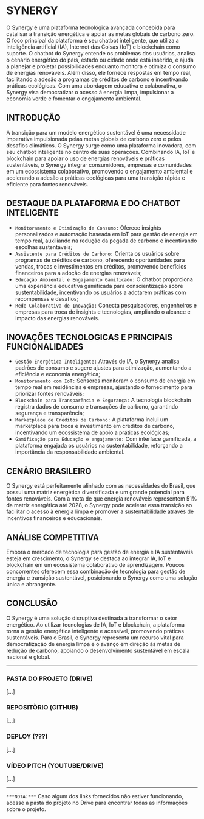 # SYNERGY

O Synergy é uma plataforma tecnológica avançada concebida para catalisar a transição energética e apoiar as metas globais de carbono zero. O foco principal da plataforma é seu chatbot inteligente, que utiliza a inteligência artificial (IA), Internet das Coisas (IoT) e blockchain como suporte. O chatbot do Synergy entende os problemas dos usuários, analisa o cenário energético do país, estado ou cidade onde está inserido, e ajuda a planejar e projetar possibilidades enquanto monitora e otimiza o consumo de energias renováveis. Além disso, ele fornece respostas em tempo real, facilitando a adesão a programas de créditos de carbono e incentivando práticas ecológicas. Com uma abordagem educativa e colaborativa, o Synergy visa democratizar o acesso à energia limpa, impulsionar a economia verde e fomentar o engajamento ambiental.

## INTRODUÇÃO
A transição para um modelo energético sustentável é uma necessidade imperativa impulsionada pelas metas globais de carbono zero e pelos desafios climáticos. O Synergy surge como uma plataforma inovadora, com seu chatbot inteligente no centro de suas operações. Combinando IA, IoT e blockchain para apoiar o uso de energias renováveis e práticas sustentáveis, o Synergy integrar consumidores, empresas e comunidades em um ecossistema colaborativo, promovendo o engajamento ambiental e acelerando a adesão a práticas ecológicas para uma transição rápida e eficiente para fontes renováveis. 

## DESTAQUE DA PLATAFORMA E DO CHATBOT INTELIGENTE

- `Monitoramento e Otimização de Consumo:` Oferece insights personalizados e automação baseada em IoT para gestão de energia em tempo real, auxiliando na redução da pegada de carbono e incentivando escolhas sustentáveis;
- `Assistente para Créditos de Carbono:` Orienta os usuários sobre programas de créditos de carbono, oferecendo oportunidades para vendas, trocas e investimentos em créditos, promovendo benefícios financeiros para a adoção de energias renováveis;
- `Educação Ambiental e Engajamento Gamificado:` O chatbot proporciona uma experiência educativa gamificada para conscientização sobre sustentabilidade, incentivando os usuários a adotarem práticas com recompensas e desafios;
- `Rede Colaborativa de Inovação:` Conecta pesquisadores, engenheiros e empresas para troca de insights e tecnologias, ampliando o alcance e impacto das energias renováveis.

## INOVAÇÕES TECNOLOGICAS E PRINCIPAIS FUNCIONALIDADES

- `Gestão Energética Inteligente:` Através de IA, o Synergy analisa padrões de consumo e sugere ajustes para otimização, aumentando a eficiência e economia energética;
- `Monitoramento com IoT:` Sensores monitoram o consumo de energia em tempo real em residências e empresas, ajustando o fornecimento para priorizar fontes renováveis;
- `Blockchain para Transparência e Segurança:` A tecnologia blockchain registra dados de consumo e transações de carbono, garantindo segurança e transparência;
- `Marketplace de Créditos de Carbono:` A plataforma inclui um marketplace para troca e investimento em créditos de carbono, incentivando um ecossistema de apoio a práticas ecológicas;
- `Gamificação para Educação e engajamento:` Com interface gamificada, a plataforma engajada os usuários na sustentabilidade, reforçando a importância da responsabilidade ambiental.

## CENÀRIO BRASILEIRO
O Synergy está perfeitamente alinhado com as necessidades do Brasil, que possui uma matriz energética diversificada e um grande potencial para fontes renováveis. Com a meta de que energia renováveis representem 51% da matriz energética até 2028, o Synergy pode acelerar essa transição ao facilitar o acesso à energia limpa e promover a sustentabilidade através de incentivos financeiros e educacionais.

## ANÁLISE COMPETITIVA
Embora o mercado de tecnologia para gestão de energia e IA sustentáveis esteja em crescimento, o Synergy se destaca ao integrar IA, IoT e blockchain em um ecossistema colaborativo de aprendizagem. Poucos concorrentes oferecem essa combinação de tecnologia para gestão de energia e transição sustentável, posicionando o Synergy como uma solução única e abrangente.

## CONCLUSÃO
O Synergy é uma solução disruptiva destinada a transformar o setor energético. Ao utilizar tecnologias de IA, IoT e blockchain, a plataforma torna a gestão energética inteligente e acessível, promovendo práticas sustentáveis. Para o Brasil, o Synergy representa um recurso vital para democratização de energia limpa e o avanço em direção às metas de redução de carbono, apoiando o desenvolvimento sustentável em escala nacional e global.

---

### PASTA DO PROJETO (DRIVE)
[...]

### REPOSITÒRIO (GITHUB)
[...]

### DEPLOY (???)
[...]

### VÍDEO PITCH (YOUTUBE/DRIVE)
[...]

---

`***NOTA:***` Caso algum dos links fornecidos não estiver funcionando, acesse a pasta do projeto no Drive para encontrar todas as informações sobre o projeto.



